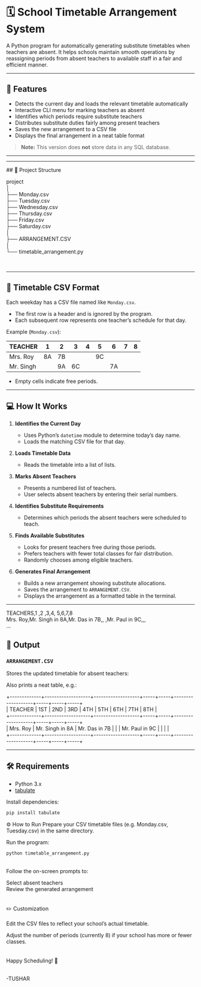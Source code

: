 # 🗓️ School Timetable Arrangement System

A Python program for automatically generating substitute timetables when teachers are absent. It helps schools maintain smooth operations by reassigning periods from absent teachers to available staff in a fair and efficient manner.

---

## 🚀 Features

- Detects the current day and loads the relevant timetable automatically
- Interactive CLI menu for marking teachers as absent
- Identifies which periods require substitute teachers
- Distributes substitute duties fairly among present teachers
- Saves the new arrangement to a CSV file
- Displays the final arrangement in a neat table format

> **Note:** This version does **not** store data in any SQL database.

---
<hr>
## 📂 Project Structure

project <br>
│ <br>
├── Monday.csv <br>
├── Tuesday.csv<br>
├── Wednesday.csv<br>
├── Thursday.csv<br>
├── Friday.csv<br>
├── Saturday.csv<br>
│<br>
├── ARRANGEMENT.CSV<br>
│<br>
└── timetable_arrangement.py<br>

<br>

---

## 📑 Timetable CSV Format

Each weekday has a CSV file named like `Monday.csv`.

- The first row is a header and is ignored by the program.
- Each subsequent row represents one teacher’s schedule for that day.

Example (`Monday.csv`):

| TEACHER   | 1 | 2 | 3 | 4 | 5 | 6 | 7 | 8 |
|-----------|---|---|---|---|---|---|---|---|
| Mrs. Roy  | 8A | 7B |   |   | 9C |   |   |   |
| Mr. Singh |   | 9A | 6C |   |   | 7A |   |   |

- Empty cells indicate free periods.

---

## 💻 How It Works

1. **Identifies the Current Day**

   - Uses Python’s `datetime` module to determine today’s day name.
   - Loads the matching CSV file for that day.

2. **Loads Timetable Data**

   - Reads the timetable into a list of lists.

3. **Marks Absent Teachers**

   - Presents a numbered list of teachers.
   - User selects absent teachers by entering their serial numbers.

4. **Identifies Substitute Requirements**

   - Determines which periods the absent teachers were scheduled to teach.

5. **Finds Available Substitutes**

   - Looks for present teachers free during those periods.
   - Prefers teachers with fewer total classes for fair distribution.
   - Randomly chooses among eligible teachers.

6. **Generates Final Arrangement**

   - Builds a new arrangement showing substitute allocations.
   - Saves the arrangement to `ARRANGEMENT.CSV`.
   - Displays the arrangement as a formatted table in the terminal.

---

TEACHERS,1              ,2            ,3,4,            5,6,7,8 <br>
Mrs. Roy,Mr. Singh in 8A,Mr. Das in 7B,, ,Mr. Paul in 9C,,,<br>
...

## 💾 Output

### `ARRANGEMENT.CSV`

Stores the updated timetable for absent teachers:


Also prints a neat table, e.g.:

+-------------+-------------------+-------------------+-----+-----+-------------------+-----+-----+-----+<br>
| TEACHER     | 1ST               | 2ND               | 3RD | 4TH | 5TH               | 6TH | 7TH | 8TH |<br>
+-------------+-------------------+-------------------+-----+-----+-------------------+-----+-----+-----+<br>
| Mrs. Roy    | Mr. Singh in 8A   | Mr. Das in 7B     |     |     | Mr. Paul in 9C    |     |     |     |<br>
+-------------+-------------------+-------------------+-----+-----+-------------------+-----+-----+-----+<br>


---

## 🛠 Requirements

- Python 3.x
- [tabulate](https://pypi.org/project/tabulate/)

Install dependencies:

```bash
pip install tabulate
```

⚙️ How to Run
Prepare your CSV timetable files (e.g. Monday.csv, Tuesday.csv) in the same directory.

Run the program:
```bash
python timetable_arrangement.py
```
<br>
Follow the on-screen prompts to:

Select absent teachers
<br>
Review the generated arrangement
<br><br><br>
✏️ Customization<br><br>
Edit the CSV files to reflect your school’s actual timetable.

Adjust the number of periods (currently 8) if your school has more or fewer classes.
<br><br>
<br>
Happy Scheduling! 🎒
<br><br>

-TUSHAR

